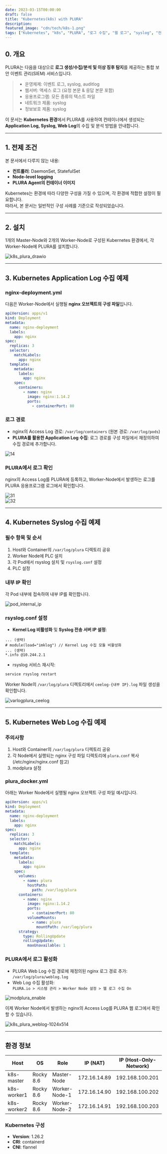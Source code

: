 ```yaml
---
date: 2023-03-15T00:00:00
draft: false
title: "Kubernetes(k8s) with PLURA"
description: 
featured_image: "cdn/tech/k8s-1.png"
tags: ["Kubernetes", "k8s", "PLURA", "로그 수집", "웹 로그", "syslog", "컨테이너 로그", "보안"]
---
```


## 0. 개요

PLURA는 다음을 대상으로 **로그 생성/수집/분석 및 이상 징후 탐지**를 제공하는 통합 보안 이벤트 관리(SIEM) 서비스입니다.

> - 운영체제: 이벤트 로그, syslog, auditlog  
> - 웹서버: 액세스 로그 (요청 본문 & 응답 본문 포함)  
> - 응용프로그램: 모든 종류의 텍스트 파일  
> - 네트워크 제품: syslog  
> - 정보보호 제품: syslog  

이 문서는 **Kubernetes 환경**에서 PLURA를 사용하여 컨테이너에서 생성되는 **Application Log, Syslog, Web Log**의 수집 및 분석 방법을 안내합니다.

<!--more-->
---

## 1. 전제 조건

본 문서에서 다루지 않는 내용:
- **컨트롤러**: DaemonSet, StatefulSet
- **Node-level logging**
- **PLURA Agent의 컨테이너 이미지**

Kubernetes는 환경에 따라 다양한 구성을 가질 수 있으며, 각 환경에 적합한 설정이 필요합니다.  
따라서, 본 문서는 일반적인 구성 사례를 기준으로 작성되었습니다.

---

## 2. 설치

1개의 Master-Node와 2개의 Worker-Node로 구성된 Kubernetes 환경에서, 각 Worker-Node에 PLURA를 설치합니다.

![k8s_plura_drawio](https://github.com/user-attachments/assets/4b0d8714-dfd2-43e9-9651-1965d0c88de3)

---

## 3. Kubernetes Application Log 수집 예제

### nginx-deployment.yml

다음은 Worker-Node에서 실행될 **nginx 오브젝트의 구성 파일**입니다.

```yaml
apiVersion: apps/v1
kind: Deployment
metadata:
  name: nginx-deployment
  labels:
    app: nginx
spec:
  replicas: 3
  selector:
    matchLabels:
      app: nginx
  template:
    metadata:
      labels:
        app: nginx
    spec:
      containers:
        - name: nginx
          image: nginx:1.14.2
          ports:
            - containerPort: 80
```

### 로그 경로

- nginx의 Access Log 경로: `/var/log/containers` (원본 경로: `/var/log/pods`)  
- **PLURA를 활용한 Application Log 수집**: 로그 경로를 구성 파일에서 재정의하여 수집 경로에 추가합니다.

![14](https://github.com/user-attachments/assets/da429c8c-6a09-4757-ab68-9ceec1714ed4)

### PLURA에서 로그 확인

nginx의 Access Log를 PLURA에 등록하고, Worker-Node에서 발생하는 로그를 PLURA 응용프로그램 로그에서 확인합니다.

![31](https://github.com/user-attachments/assets/585ac061-e01f-4dca-b9b5-c8502500ec88)  
![32](https://github.com/user-attachments/assets/68ab7bff-3994-4adb-baa8-d5e8e3d01bc0)

---

## 4. Kubernetes Syslog 수집 예제

### 필수 항목 및 순서

1. Host와 Container의 `/var/log/plura` 디렉토리 공유  
2. Worker Node에 PLC 설치  
3. 각 Pod에서 rsyslog 설치 및 `rsyslog.conf` 설정  
4. PLC 설정  

### 내부 IP 확인

각 Pod 내부에 접속하여 내부 IP를 확인합니다.

![pod_internal_ip](https://github.com/user-attachments/assets/4fc2be9c-8689-440a-9237-267c4a7d4e30)

### rsyslog.conf 설정

- **Kernel Log 비활성화** 및 **Syslog 전송 서버 IP 설정**:
```plaintext
... (생략)
# module(load="imklog") // Kernel Log 수집 모듈 비활성화
... (생략)
*.info @10.244.2.1
```

- rsyslog 서비스 재시작:
```bash
service rsyslog restart
```

Worker Node의 `/var/log/plura` 디렉토리에서 `ceelog-{내부 IP}.log` 파일 생성을 확인합니다.

![varlogplura_ceelog](https://github.com/user-attachments/assets/691fc6cc-2cb2-4edf-9e85-40d460bca0f3)

---

## 5. Kubernetes Web Log 수집 예제

### 주의사항

1. Host와 Container의 `/var/log/plura` 디렉토리 공유  
2. 각 Node에서 실행되는 nginx 구성 파일 디렉토리에 `plura.conf` 복사 (/etc/nginx/nginx.conf 참고)  
3. modplura 설정  

### plura_docker.yml

아래는 Worker Node에서 실행될 nginx 오브젝트 구성 파일 예시입니다.

```yaml
apiVersion: apps/v1
kind: Deployment
metadata:
  name: nginx-deployment
  labels:
    app: nginx
spec:
  replicas: 3
  selector:
    matchLabels:
      app: nginx
  template:
    metadata:
      labels:
        app: nginx
    spec:
      volumes:
        - name: plura
          hostPath:
            path: /var/log/plura
      containers:
        - name: nginx
          image: nginx:1.14.2
          ports:
            - containerPort: 80
          volumeMounts:
            - name: plura
              mountPath: /var/log/plura
      strategy:
        type: RollingUpdate
        rollingUpdate:
          maxUnavailable: 1
```

### PLURA에서 로그 활성화

- PLURA Web Log 수집 경로에 재정의된 nginx 로그 경로 추가: `/var/log/plura/weblog.log`
- Web Log 수집 활성화:  
  `PLURA.io > 시스템 관리 > Worker Node 설정 > 웹 로그 수집 On`

![modplura_enable](https://github.com/user-attachments/assets/42fcd1f0-92bf-4602-a01d-91c0a251c18f)

이제 Worker Node에서 발생하는 nginx의 Access Log를 PLURA 웹 로그에서 확인할 수 있습니다.

![k8s_plura_weblog-1024x514](https://github.com/user-attachments/assets/5ea8edb9-f159-4182-9ab2-b879be498b00)

---

## 환경 정보

| Host        | OS       | Role          | IP (NAT)      | IP (Host-Only-Network) |
|-------------|----------|---------------|----------------|-------------------------|
| k8s-master  | Rocky 8.6 | Master-Node   | 172.16.14.89   | 192.168.100.201         |
| k8s-worker1 | Rocky 8.6 | Worker-Node-1 | 172.16.14.90   | 192.168.100.202         |
| k8s-worker2 | Rocky 8.6 | Worker-Node-2 | 172.16.14.91   | 192.168.100.203         |

### Kubernetes 구성

- **Version**: 1.26.2  
- **CRI**: containerd  
- **CNI**: flannel  
